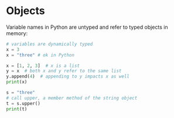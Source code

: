 # Objects

Variable names in Python are untyped and refer to typed objects in memory:

```python runnable
# variables are dynamically typed
x = 3
x = "three" # ok in Python

x = [1, 2, 3]  # x is a list
y = x  # both x and y refer to the same list
y.append(4)  # appending to y impacts x as well
print(x)

s = "three"
# call upper, a member method of the string object
t = s.upper()
print(t)
```
